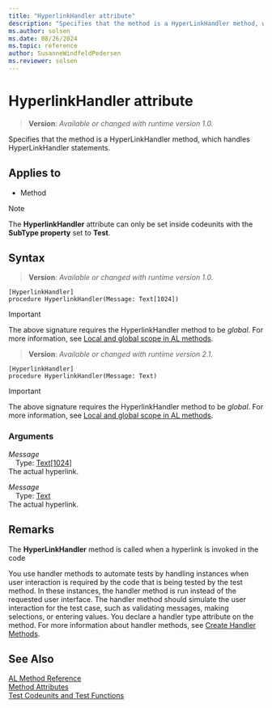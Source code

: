```yaml
---
title: "HyperlinkHandler attribute"
description: "Specifies that the method is a HyperLinkHandler method, which handles HyperLinkHandler statements."
ms.author: solsen
ms.date: 08/26/2024
ms.topic: reference
author: SusanneWindfeldPedersen
ms.reviewer: solsen
---
```

[//]: # (START>DO_NOT_EDIT)
[//]: # (IMPORTANT:Do not edit any of the content between here and the END>DO_NOT_EDIT.)
[//]: # (Any modifications should be made in the .xml files in the ModernDev repo.)

# HyperlinkHandler attribute
> **Version**: _Available or changed with runtime version 1.0._

Specifies that the method is a HyperLinkHandler method, which handles HyperLinkHandler statements.


## Applies to

- Method

> [!NOTE]
> The **HyperlinkHandler** attribute can only be set inside codeunits with the **SubType property** set to **Test**.

## Syntax


> **Version**: _Available or changed with runtime version 1.0._
```AL
[HyperlinkHandler]
procedure HyperlinkHandler(Message: Text[1024])
```
> [!IMPORTANT]
> The above signature requires the HyperlinkHandler method to be *global*. For more information, see [Local and global scope in AL methods](../devenv-al-methods.md%23local-and-global-scope).

> **Version**: _Available or changed with runtime version 2.1._
```AL
[HyperlinkHandler]
procedure HyperlinkHandler(Message: Text)
```
> [!IMPORTANT]
> The above signature requires the HyperlinkHandler method to be *global*. For more information, see [Local and global scope in AL methods](../devenv-al-methods.md%23local-and-global-scope).

### Arguments
*Message*  
&emsp;Type: [Text[1024]](../methods-auto/text/text-data-type.md)  
The actual hyperlink.  

*Message*  
&emsp;Type: [Text](../methods-auto/text/text-data-type.md)  
The actual hyperlink.  

[//]: # (IMPORTANT: END>DO_NOT_EDIT)

## Remarks

The **HyperLinkHandler** method is called when a hyperlink is invoked in the code

You use handler methods to automate tests by handling instances when user interaction is required by the code that is being tested by the test method. In these instances, the handler method is run instead of the requested user interface. The handler method should simulate the user interaction for the test case, such as validating messages, making selections, or entering values. You declare a handler type attribute on the method. For more information about handler methods, see [Create Handler Methods](../devenv-creating-handler-methods.md).

## See Also  
[AL Method Reference](../methods-auto/library.md)  
[Method Attributes](devenv-method-attributes.md)  
[Test Codeunits and Test Functions](../devenv-test-codeunits-and-test-methods.md)